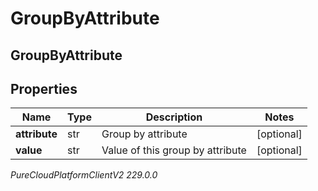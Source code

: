 # GroupByAttribute

## GroupByAttribute

## Properties

|Name | Type | Description | Notes|
|------------ | ------------- | ------------- | -------------|
| **attribute** | str | Group by attribute | [optional] |
| **value** | str | Value of this group by attribute | [optional] |



_PureCloudPlatformClientV2 229.0.0_
